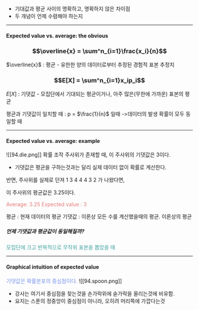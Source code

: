 - 기대값과 평균 사이의 명확하고, 명확하지 않은 차이점
- 두 개념이 언제 수렴해야 하는지

---
#### Expected value vs. average: the obvious
### $$\overline{x} = \sum^n_{i=1}\frac{x_i}{n}$$
$\overline{x}$ : 평균 - 유한한 양의 데이터로부터 추정된 경험적 표본 추정치

### $$E[X] = \sum^n_{i=1}x_ip_i$$
$E[X]$ : 기댓값 - 모집단에서 기대되는 평균이거나, 아주 많은(무한에 가까운) 표본의 평균

평균과 기댓값이 일치할 때 : p = $\frac{1}{n}$ 일때 ->데이터의 발생 확률이 모두 동일할 때

---
#### Expected value vs. average: example
![[94.die.png]]
확률 조작 주사위가 존재할 때, 이 주사위의 기댓값은 3이다.
- 기댓값은 평균을 구하는것과는 달리 실제 데이터 없이 확률로 계산한다.

반면, 주사위를 실제로 던져 
1 3 4 4 4 3 2 가 나왔다면,

이 주사위의 평균값은 3.25이다.

<span style="color:rgb(230, 122, 122)">Average: 3.25</span>
<span style="color:rgb(230, 122, 122)">Expected value : 3</span> 

평균 : 현재 데이터의 평균
기댓값 : 이론상 모든 수를 계산했을때의 평균. 이론상의 평균
##### 언제 기댓값과 평균값이 동일해질까?

<span style="color:rgb(64, 160, 159)">모집단에 크고 반복적으로 무작위 표본을 뽑았을 때</span> 

---
#### Graphical intuition of expected value

<span style="color:rgb(118, 147, 234)">기댓값은 확률분포의 중심점이다.</span> 
![[94.spoon.png]]
- 강사는 여기서 중심점을 찾는것을 손가락위에 숟가락을 올리는것에 비유함.
- 요지는 스푼의 정중앙이 중심점이 아니라, 오히려 머리쪽에 가깝다는것